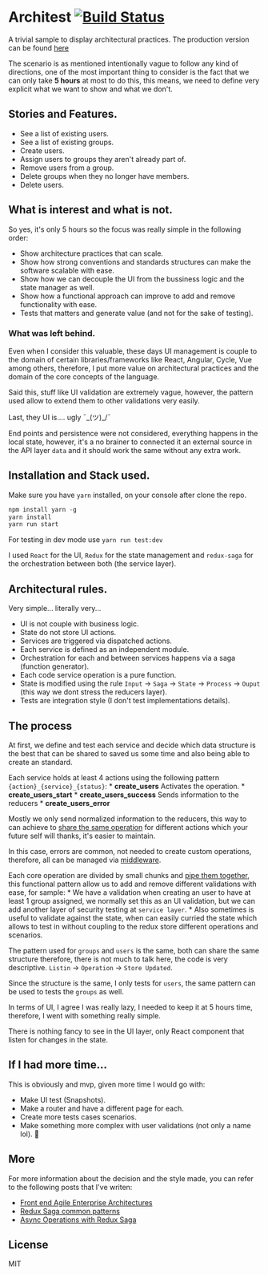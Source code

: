 # Architest [![Build Status](https://travis-ci.org/andresmijares/architest.svg?branch=master)](https://travis-ci.org/andresmijares/architest)
A trivial sample to display architectural practices. The production version can be found [here](http://sleepy-tiger.surge.sh/)

The scenario is as mentioned intentionally vague to follow any kind of directions, one of the most important thing to 
consider is the fact that we can only take **5 hours** at most to do this, this means, we need to define very explicit what 
we want to show and what we don't.

## Stories and Features.
* See a list of existing users.
* See a list of existing groups.
* Create users.
* Assign users to groups they aren't already part of.
* Remove users from a group.
* Delete groups when they no longer have members.
* Delete users.

## What is interest and what is not.
So yes, it's only 5 hours so the focus was really simple in the following order:
* Show architecture practices that can scale.
* Show how strong conventions and standards structures can make the software scalable with ease.  
* Show how we can decouple the UI from the bussiness logic and the state manager as well.
* Show how a functional approach can improve to add and remove functionality with ease.
* Tests that matters and generate value (and not for the sake of testing).

### What was left behind.
Even when I consider this valuable, these days UI management is couple to the domain of certain libraries/frameworks
like React, Angular, Cycle, Vue among others, therefore, I put more value on architectural practices and the domain of the
core concepts of the language.

Said this, stuff like UI validation are extremely vague, however, the pattern used allow to extend them to other validations very easily.

Last, they UI is.... ugly ¯\_(ツ)_/¯

End points and persistence were not considered, everything happens in the local state, however, it's a no brainer to connected it
an external source in the API layer `data` and it should work the same without any extra work.

## Installation and Stack used.
Make sure you have `yarn` installed, on your console after clone the repo.
```javascript
npm install yarn -g
yarn install
yarn run start 
```
For testing in dev mode use `yarn run test:dev`

I used `React` for the UI, `Redux` for the state management and `redux-saga` for the orchestration between both (the service layer).

## Architectural rules.
Very simple... literally very...
* UI is not couple with business logic.
* State do not store UI actions.
* Services are triggered via dispatched actions.
* Each service is defined as an independent module.
* Orchestration for each and between services happens via a saga (function generator).
* Each code service operation is a pure function.
* State is modified using the rule `Input` -> `Saga` -> `State` -> `Process` -> `Ouput` (this way we dont stress the reducers layer).
* Tests are integration style (I don't test implementations details).

## The process
At first, we define and test each service and decide which data structure is the best that can be shared to saved us some time
and also being able to create an standard.

Each service holds at least 4 actions using the following pattern `{action}_{service}_{status}`:
	* **create_users** Activates the operation.
	* **create_users_start**
	* **create_users_success** Sends information to the reducers
	* **create_users_error**
	
Mostly we only send normalized information to the reducers, this way to can achieve to [share the same operation](https://github.com/andresmijares/architest/blob/master/app/services/users/reducers.js#L9) for different actions
which your future self will thanks, it's easier to maintain.

In this case, errors are common, not needed to create custom operations, therefore, all can be managed via [middleware](https://github.com/andresmijares/architest/blob/master/app/services/errors/errorMiddleware.js). 

Each core operation are divided by small chunks and [pipe them together](https://github.com/andresmijares/architest/blob/master/app/services/users/helpers.js#L67), this functional
pattern allow us to add and remove different validations with ease, for sample:
	* We have a validation when creating an user to have at least 1 group assigned, we normally set this as an UI validation, 
	but we can add another layer of security testing at `service layer`.
	* Also sometimes is useful to validate against the state, when can easily curried the state which allows to test in
	without coupling to the redux store different operations and scenarios.
	
The pattern used for `groups` and `users` is the same, both can share the same structure therefore, there is not much to talk here,
the code is very descriptive. `Listin` -> `Operation` -> `Store Updated`.

Since the structure is the same, I only tests for `users`, the same pattern can be used to tests the `groups` as well.

In terms of UI, I agree I was really lazy, I needed to keep it at 5 hours time, therefore, I went with something really simple.

There is nothing fancy to see in the UI layer, only React component that listen for changes in the state.

## If I had more time...
This is obviously and mvp, given more time I would go with:
* Make UI test (Snapshots).
* Make a router and have a different page for each.
* Create more tests cases scenarios.
* Make something more complex with user validations (not only a name lol). 🤣

## More
For more information about the decision and the style made, you can refer to the following posts that I've writen:
* [Front end Agile Enterprise Architectures](https://medium.com/shiftgig-blog/agile-front-end-architectures-with-react-redux-and-vanilla-js-23f4e5626e01)
* [Redux Saga common patterns](https://medium.com/shiftgig-blog/redux-saga-common-patterns-48437892e11c)	
* [Async Operations with Redux Saga](https://medium.freecodecamp.org/async-operations-using-redux-saga-2ba02ae077b3)


## License
MIT
